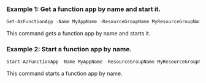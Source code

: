 ### Example 1: Get a function app by name and start it.
```powershell
Get-AzFunctionApp -Name MyAppName -ResourceGroupName MyResourceGroupName | Start-AzFunctionApp
```

This command gets a function app by name and starts it.

### Example 2: Start a function app by name.
```powershell
Start-AzFunctionApp -Name MyAppName -ResourceGroupName MyResourceGroupName
```

This command starts a function app by name.